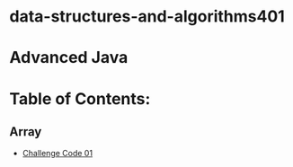 # data-structures-and-algorithms401
# Advanced Java


# Table of Contents:
## Array

- [Challenge Code 01 ](./java/array-reverse/README.md) 